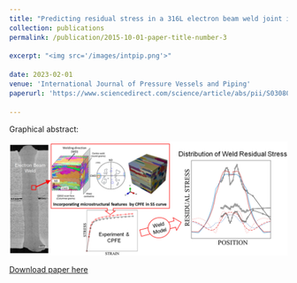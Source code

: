 ```yaml
---
title: "Predicting residual stress in a 316L electron beam weld joint incorporating plastic properties derived from a crystal plasticity finite element model"
collection: publications
permalink: /publication/2015-10-01-paper-title-number-3

excerpt: "<img src='/images/intpip.png'>"

date: 2023-02-01
venue: 'International Journal of Pressure Vessels and Piping'
paperurl: 'https://www.sciencedirect.com/science/article/abs/pii/S0308016122002538'

---
```

Graphical abstract:

<img src='/images/weld.png'>

[Download paper here](https://www.sciencedirect.com/science/article/abs/pii/S0308016122002538)

